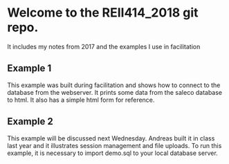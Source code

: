 # Welcome to the REII414_2018 git repo. 

It includes my notes from 2017 and the examples I use in facilitation

## Example 1
This example was built during facilitation and shows how to connect to the database from the webserver. It prints some data from the saleco database to html. It also has a simple html form for reference.

## Example 2
This example will be discussed next Wednesday. Andreas built it in class last year and it illustrates session management and file uploads. To run this example, it is necessary to import demo.sql to your local database server.
